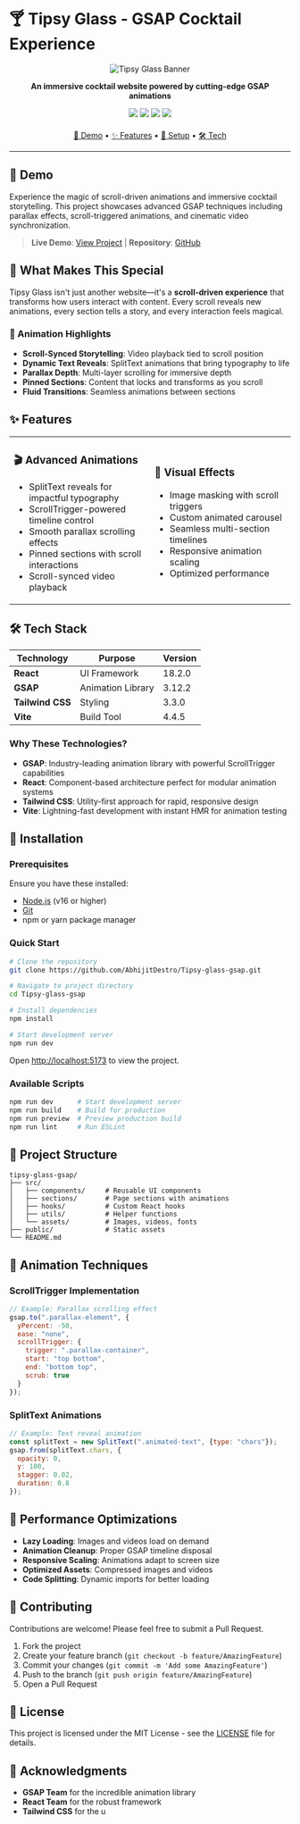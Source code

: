 # 🍸 Tipsy Glass - GSAP Cocktail Experience

<div align="center">
  
  ![Tipsy Glass Banner](public/readme/hero.png)
  
  <p align="center">
    <strong>An immersive cocktail website powered by cutting-edge GSAP animations</strong>
  </p>
  
  <div align="center">
    <img src="https://img.shields.io/badge/React-18.2.0-61DAFB?style=flat-square&logo=react&logoColor=white" />
    <img src="https://img.shields.io/badge/GSAP-3.12.2-88CE02?style=flat-square&logo=greensock&logoColor=white" />
    <img src="https://img.shields.io/badge/Tailwind-3.3.0-38B2AC?style=flat-square&logo=tailwind-css&logoColor=white" />
    <img src="https://img.shields.io/badge/Vite-4.4.5-646CFF?style=flat-square&logo=vite&logoColor=white" />
  </div>
  
  <div align="center" style="margin-top: 20px;">
    <a href="#-demo">🎯 Demo</a> •
    <a href="#-features">✨ Features</a> •
    <a href="#-installation">🚀 Setup</a> •
    <a href="#-tech-stack">🛠️ Tech</a>
  </div>
  
</div>

---

## 🎯 Demo

Experience the magic of scroll-driven animations and immersive cocktail storytelling. This project showcases advanced GSAP techniques including parallax effects, scroll-triggered animations, and cinematic video synchronization.

> **Live Demo**: [View Project](https://tipsy-glass-gsap.vercel.app) | **Repository**: [GitHub](https://github.com/AbhijitDestro/Tipsy-glass-gsap)

## 🌟 What Makes This Special

Tipsy Glass isn't just another website—it's a **scroll-driven experience** that transforms how users interact with content. Every scroll reveals new animations, every section tells a story, and every interaction feels magical.

### 🎨 Animation Highlights
- **Scroll-Synced Storytelling**: Video playback tied to scroll position
- **Dynamic Text Reveals**: SplitText animations that bring typography to life  
- **Parallax Depth**: Multi-layer scrolling for immersive depth
- **Pinned Sections**: Content that locks and transforms as you scroll
- **Fluid Transitions**: Seamless animations between sections

## ✨ Features

<table>
<tr>
<td width="50%">

### 🎬 **Advanced Animations**
- SplitText reveals for impactful typography
- ScrollTrigger-powered timeline control
- Smooth parallax scrolling effects
- Pinned sections with scroll interactions
- Scroll-synced video playback

</td>
<td width="50%">

### 🎨 **Visual Effects**
- Image masking with scroll triggers
- Custom animated carousel
- Seamless multi-section timelines
- Responsive animation scaling
- Optimized performance

</td>
</tr>
</table>

## 🛠️ Tech Stack

<div align="center">

| Technology | Purpose | Version |
|------------|---------|---------|
| **React** | UI Framework | 18.2.0 |
| **GSAP** | Animation Library | 3.12.2 |
| **Tailwind CSS** | Styling | 3.3.0 |
| **Vite** | Build Tool | 4.4.5 |

</div>

### Why These Technologies?

- **GSAP**: Industry-leading animation library with powerful ScrollTrigger capabilities
- **React**: Component-based architecture perfect for modular animation systems
- **Tailwind CSS**: Utility-first approach for rapid, responsive design
- **Vite**: Lightning-fast development with instant HMR for animation testing

## 🚀 Installation

### Prerequisites
Ensure you have these installed:
- [Node.js](https://nodejs.org/) (v16 or higher)
- [Git](https://git-scm.com/)
- npm or yarn package manager

### Quick Start

```bash
# Clone the repository
git clone https://github.com/AbhijitDestro/Tipsy-glass-gsap.git

# Navigate to project directory
cd Tipsy-glass-gsap

# Install dependencies
npm install

# Start development server
npm run dev
```

Open [http://localhost:5173](http://localhost:5173) to view the project.

### Available Scripts

```bash
npm run dev      # Start development server
npm run build    # Build for production
npm run preview  # Preview production build
npm run lint     # Run ESLint
```

## 📁 Project Structure

```
tipsy-glass-gsap/
├── src/
│   ├── components/     # Reusable UI components
│   ├── sections/       # Page sections with animations
│   ├── hooks/          # Custom React hooks
│   ├── utils/          # Helper functions
│   └── assets/         # Images, videos, fonts
├── public/             # Static assets
└── README.md
```

## 🎨 Animation Techniques

### ScrollTrigger Implementation
```javascript
// Example: Parallax scrolling effect
gsap.to(".parallax-element", {
  yPercent: -50,
  ease: "none",
  scrollTrigger: {
    trigger: ".parallax-container",
    start: "top bottom",
    end: "bottom top",
    scrub: true
  }
});
```

### SplitText Animations
```javascript
// Example: Text reveal animation
const splitText = new SplitText(".animated-text", {type: "chars"});
gsap.from(splitText.chars, {
  opacity: 0,
  y: 100,
  stagger: 0.02,
  duration: 0.8
});
```

## 🎯 Performance Optimizations

- **Lazy Loading**: Images and videos load on demand
- **Animation Cleanup**: Proper GSAP timeline disposal
- **Responsive Scaling**: Animations adapt to screen size
- **Optimized Assets**: Compressed images and videos
- **Code Splitting**: Dynamic imports for better loading

## 🤝 Contributing

Contributions are welcome! Please feel free to submit a Pull Request.

1. Fork the project
2. Create your feature branch (`git checkout -b feature/AmazingFeature`)
3. Commit your changes (`git commit -m 'Add some AmazingFeature'`)
4. Push to the branch (`git push origin feature/AmazingFeature`)
5. Open a Pull Request

## 📄 License

This project is licensed under the MIT License - see the [LICENSE](LICENSE) file for details.

## 🙏 Acknowledgments

- **GSAP Team** for the incredible animation library
- **React Team** for the robust framework
- **Tailwind CSS** for the u